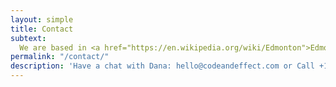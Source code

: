 ```yaml
---
layout: simple
title: Contact
subtext:
  We are based in <a href="https://en.wikipedia.org/wiki/Edmonton">Edmonton, Canada</a>. But thanks to COVID shaking things up we are now a <strong>fully remote company</strong>. Which is great! We work with clients across Canada and the United States, and they were never going to visit us in Edmonton, anyways.<br /><br />We fly out when needed, but our processes enable us to work remotely online with tools like <a href="https://tadum.app">Tadum</a>, GitHub, and Zoom.<br /><br />You can text or call us at <a href="tel:+17806198868">+1 780-619-8868</a>, or email us <a href="mailto:hello@codeandeffect.com">hello@codeandeffect.com</a>.
permalink: "/contact/"
description: 'Have a chat with Dana: hello@codeandeffect.com or Call +1 780‑619‑8868'
---
```


